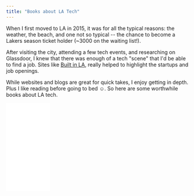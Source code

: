 ```yaml
---
title: "Books about LA Tech"
---
```


When I first moved to LA in 2015, it was for all the typical reasons:
the weather, the beach, and one not so typical -- the chance to become a Lakers season ticket holder (~3000 on the waiting list!).

After visiting the city, attending a few tech events, and researching on Glassdoor, I knew that there was enough of a tech "scene"
that I'd be able to find a job.  Sites like [Built in LA](https://builtinla.com), really helped to highlight the startups and job openings.

While websites and blogs are great for quick takes, I enjoy getting in depth.  Plus I like reading before going to bed ☺️.
So here are some worthwhile books about LA tech.

<iframe style="width:120px;height:240px;" marginwidth="0" marginheight="0" scrolling="no" frameborder="0" src="//ws-na.amazon-adsystem.com/widgets/q?ServiceVersion=20070822&OneJS=1&Operation=GetAdHtml&MarketPlace=US&source=ss&ref=as_ss_li_til&ad_type=product_link&tracking_id=curationla-20&language=en_US&marketplace=amazon&region=US&placement=B00UR7A074&asins=B00UR7A074&linkId=a6de90f275d47fbaed23fe039a31482e&show_border=true&link_opens_in_new_window=true"></iframe>
